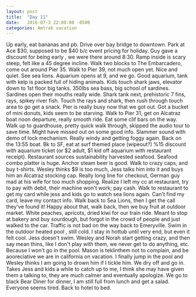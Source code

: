 ```yaml
---
layout: post
title:  "Day 11"
date:   2016-07-3 22:00:00 -0500
categories: Amtrak vacation
---
```

Up early, eat bananas and pb. Drive over bay bridge to downtown. Park at Ace $30, supposed to be $40 b/c event pricing for holiday. Guy gave a discount for being early , we were there around 8:30. Ramp inside is scary steep, felt like a 45 degree incline. Walk two blocks to The Embarcadero, come out around Pier 35. Walk to Pier 39, not much open yet. Nice and quiet. See sea lions. Aquarium opens at 9, and we go. Good aquarium, tank with kelp is packed full of hiding animals. Kids touch shark jaws, elevator down to 1st floor big tanks. 350lbs sea bass, big school of sardines. Sardines open their mouths really wide. Shark tank next, prehistoric 7 fins, rays, spikey river fish. Touch the rays and shark, then rush through touch area to go get a snack. Pier is really busy now that we got out. Got a bucket of mini donuts, kids seem to be starving. Walk to Pier 31, get on Alcatraz boat noon departure, really smooth ride. Eat some clif bars on the way.  Walk up to guardhouse, pretty quick walk through, skipped the audio tour to save time. Might have missed out on some good info. Slammer sound with demo of lock mechanism. Really windy and getting foggy again. Back on the 13:55 boat. Bk to SF, eat at surf themed place (wipeout?) %15 discount with aquarium ticket (or $2 adult, $1 kid off aquarium with restaurant receipt). Restaurant sources sustainability harvested seafood. Seafood combo platter is huge. Anchor steam beer is good. Walk to crazy caps, and buy t-shirts. Wesley thinks $9 is too much, Jess talks him into it and buys him an Alcatraz stocking cap.  Really long line for checkout, German guy mad at his wife for too much shopping. Realize I left my cc at restaurant, try to pay with debit, their machine won't work; pay cash. Walk to restaurant to get my card while jess and kids go to watch sea lions again.  Can't find my card, leave my contact info. Walk back to Sea Lions, then I get the call they've found it! Happy about that, walk back, then we buy fruit at outdoor market. White peaches, apricots, dried kiwi for our train ride. Meant to stop at bakery and buy sourdough, but forgot in the crowd of people and just walked to the car. Traffic is not bad on the way back to Emeryville. Swim in the outdoor heated pool , still cold. I stay in hottub until very end, but even it felt cool. Jess doesn't swim. Wesley and Norah start getting crazy, and then say mean thins, like I don't play with them, we never get to do anything, etc. Because I won't go in the pool. Mason is teklinthem not to complain, and be aooreciative we are in california on vacation. I finally jump in the pool and Wesley thinks I am going to drown him if I tickle him. We dry off and go in. Takes Jess and kids a while to catch up to me, I think she may have given them a talking to, they are much calmer and eventually apologize. We go to black Bear Diner for dinner, I am still full from lunch and get a salad.  Everyone seems tired. Back to hotel to bed.
